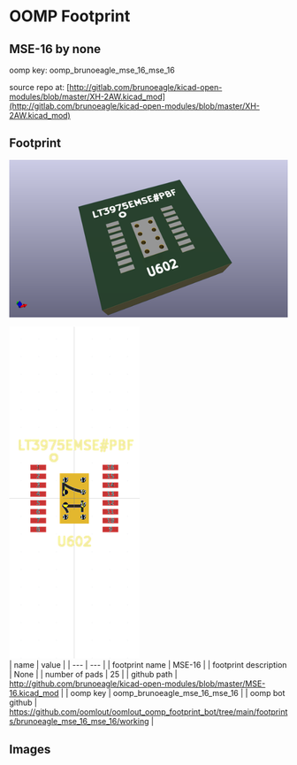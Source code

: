 # OOMP Footprint  
## MSE-16  by none  
  
oomp key: oomp_brunoeagle_mse_16_mse_16  
  
source repo at: [http://gitlab.com/brunoeagle/kicad-open-modules/blob/master/XH-2AW.kicad_mod](http://gitlab.com/brunoeagle/kicad-open-modules/blob/master/XH-2AW.kicad_mod)  
## Footprint  
  
[![working_kicad_pcb_3d.png](working_kicad_pcb_3d_600.png)](working_kicad_pcb_3d.png)  
  
[![working.png](working_600.png)](working.png)  
| name | value | 
| --- | --- | 
| footprint name | MSE-16 | 
| footprint description | None | 
| number of pads | 25 | 
| github path | http://github.com/brunoeagle/kicad-open-modules/blob/master/MSE-16.kicad_mod | 
| oomp key | oomp_brunoeagle_mse_16_mse_16 | 
| oomp bot github | https://github.com/oomlout/oomlout_oomp_footprint_bot/tree/main/footprints/brunoeagle_mse_16_mse_16/working | 
## Images  
